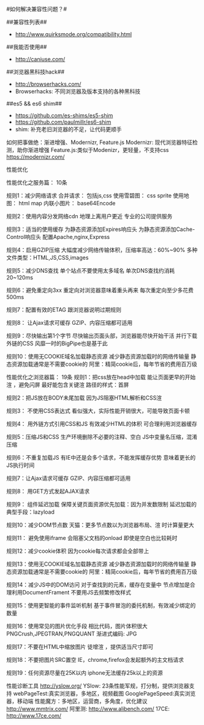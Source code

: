 #如何解决兼容性问题？#

##兼容性列表##
- http://www.quirksmode.org/compatibility.html

##我能否使用##
- http://caniuse.com/

##浏览器黑科技hack##
- http://browserhacks.com/
- Browserhacks: 不同浏览器及版本支持的各种黑科技

##es5 && es6 shim##
- https://github.com/es-shims/es5-shim
- https://github.com/paulmillr/es6-shim
- shim: 补充老旧浏览器的不足，让代码更顺手

如何把事做绝：渐进增强、Modernizr, Feature.js
Modernizr: 现代浏览器特征检测，助你渐进增强
Feature.js:类似于Modenizr，更轻量，不支持css
https://modernizr.com/


性能优化

性能优化之服务篇： 10条

规则1：减少网络请求
	合并请求： 包括js,css
	使用雪碧图： css sprite
	使用地图： html map
	内联小图片： base64Encode

规则2：使用内容分发网络cdn
	地理上离用户更近
	专业的公司提供服务

规则3：适当的使用缓存 
	为静态资源添加Expires响应头
	为静态资源添加Cache-Control响应头
	配置Apache,nginx,Express

规则4：启用GZIP压缩
	大幅度减少网络传输体积，压缩率高达：60%~90%
	多种文件类型：HTML,JS,CSS,images

规则5：减少DNS查找
	单个站点不要使用太多域名
	单次DNS查找约消耗20~120ms

规则6：避免重定向3xx
	重定向对浏览器意味着重头再来
	每次重定向至少多花费500ms

规则7：配置有效的ETAG
	跟浏览器说明过期规则

规则8： 让Ajax请求可缓存
	GZIP、内容压缩都可适用

规则9：尽快输出第1个字节
	尽快输出页面头部，浏览器能尽快开始干活
	并行下载外链的CSS
	风靡一时的BigPipe也是基于此

规则10：使用无COOKIE域名加载静态资源
	减少静态资源加载时的网络传输量
	静态资源加载通常是不需要cookie的
	阿里：精简cookie后，每年节省的费用百万级


性能优化之浏览器篇： 19条
规则1：把css放在head中加载
	能让页面更早的开始渲 ，避免闪屏
	最好能包含关键渲 路径的样式：首屏

规则2：把JS放在BODY未尾加载
	因为JS阻塞HTML解析和CSS渲

规则3： 不使用CSS表达式
	看似强大，实际性能开销很大，可能导致页面卡顿

规则4： 用外链方式引用CSS和JS
	有效减少HTML的体积
	可合理利用浏览器缓存

规则5：压缩JS和CSS
	生产环境删除不必要的注释、空白
	JS中变量名压缩，混淆压缩

规则6：不重复加载JS
	有IE中还是会多个请求，不能发挥缓存优势
	意味着更长的JS执行时间 

规则7：让Ajax请求可缓存
	GZIP、内容压缩都可适用

规则8： 用GET方式发起AJAX请求

规则9： 组件延迟加载 
	保障关键页面资源优先加载：因为并发数限制
	延迟加载的典型手段：lazyload

规则10：减少DOM节点数
	天猫：更多节点数以为浏览器布局、渲 时计算量更大

规则11：
	避免使用iframe
	会阻塞父文档的onload
	即使是空白也比较耗时

规则12：减少cookie体积
	因为cookie每次请求都会全部带上

规则13：使用无COOKIE域名加载静态资源
	减少静态资源加载时的网络传输量
	静态资源加载通常是不需要cookie的
	阿里：精简cookie后，每年节省的费用百万级

规则14：减少JS中的DOM访问
	对于查找到的元素，缓存在变量中
	节点增加是合理利用DocumentFrament
	不要用JS去频繁修改样式

规则15：使用更智能的事件监听机制
	基于事件冒泡的委托机制，有效减少绑定的数量

规则16：使用常见的图片优化手段
	相比代码，图片体积很大
	PNGCrush,JPEGTRAN,PNGQUANT
	渐进式编码: JPG

规则17：不要在HTML中缩放图片
	徒增渲 ，提供适当尺寸即可

规则18：不要把图片SRC置空
	IE，chrome,firefox会发起额外的主文档请求

规则19：任何资源尽量在25K以内
	iphone无法缓存25k以上的资源


性能诊断工具
http://yslow.org/
YSlow: 23条性能军规，打分制，提供浏览器支持
webPageTest:真实浏览器，多地区，视频截图
GooglePageSpeed:真实浏览器，移动端
性能魔方：多地区，运营商，多角度，优化建议  http://www.mmtrix.com/
阿里测:  http://www.alibench.com/
17CE:  http://www.17ce.com/









